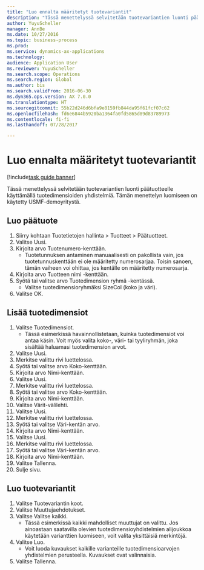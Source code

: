 ```yaml
--- 
title: "Luo ennalta määritetyt tuotevariantit"
description: "Tässä menettelyssä selvitetään tuotevariantien luonti päätuotteelle käyttämällä tuotedimensioiden yhdistelmiä."
author: YuyuScheller
manager: AnnBe
ms.date: 10/27/2016
ms.topic: business-process
ms.prod: 
ms.service: dynamics-ax-applications
ms.technology: 
audience: Application User
ms.reviewer: YuyuScheller
ms.search.scope: Operations
ms.search.region: Global
ms.author: bis
ms.search.validFrom: 2016-06-30
ms.dyn365.ops.version: AX 7.0.0
ms.translationtype: HT
ms.sourcegitcommit: 55b22d246d6bfa9e8159fb844da95f61fcf07c62
ms.openlocfilehash: fd6e6844b5920ba1364fa0fd5865d89d83789973
ms.contentlocale: fi-fi
ms.lasthandoff: 07/28/2017

---
```

# <a name="create-predefined-product-variants"></a>Luo ennalta määritetyt tuotevariantit

[!include[task guide banner](../../includes/task-guide-banner.md)]

Tässä menettelyssä selvitetään tuotevariantien luonti päätuotteelle käyttämällä tuotedimensioiden yhdistelmiä. Tämän menettelyn luomiseen on käytetty USMF-demoyritystä.


## <a name="create-a-product-master"></a>Luo päätuote
1. Siirry kohtaan Tuotetietojen hallinta > Tuotteet > Päätuotteet.
2. Valitse Uusi.
3. Kirjoita arvo Tuotenumero-kenttään.
    * Tuotetunnuksen antaminen manuaalisesti on pakollista vain, jos tuotetunnuskenttään ei ole määritetty numerosarjaa. Toisin sanoen, tämän vaiheen voi ohittaa, jos kentälle on määritetty numerosarja.  
4. Kirjoita arvo Tuotteen nimi -kenttään.
5. Syötä tai valitse arvo Tuotedimension ryhmä -kentässä.
    * Valitse tuotedimensioryhmäksi SizeCol (koko ja väri).  
6. Valitse OK.

## <a name="add-product-dimensions"></a>Lisää tuotedimensiot
1. Valitse Tuotedimensiot.
    * Tässä esimerkissä havainnollistetaan, kuinka tuotedimensiot voi antaa käsin. Voit myös valita koko-, väri- tai tyyliryhmän, joka sisältää haluamasi tuotedimension arvot.  
2. Valitse Uusi.
3. Merkitse valittu rivi luettelossa.
4. Syötä tai valitse arvo Koko-kenttään.
5. Kirjoita arvo Nimi-kenttään.
6. Valitse Uusi.
7. Merkitse valittu rivi luettelossa.
8. Syötä tai valitse arvo Koko-kenttään.
9. Kirjoita arvo Nimi-kenttään.
10. Valitse Värit-välilehti.
11. Valitse Uusi.
12. Merkitse valittu rivi luettelossa.
13. Syötä tai valitse Väri-kentän arvo.
14. Kirjoita arvo Nimi-kenttään.
15. Valitse Uusi.
16. Merkitse valittu rivi luettelossa.
17. Syötä tai valitse Väri-kentän arvo.
18. Kirjoita arvo Nimi-kenttään.
19. Valitse Tallenna.
20. Sulje sivu.

## <a name="generate-product-variants"></a>Luo tuotevariantit
1. Valitse Tuotevariantin koot.
2. Valitse Muuttujaehdotukset.
3. Valitse Valitse kaikki.
    * Tässä esimerkissä kaikki mahdolliset muuttujat on valittu. Jos ainoastaan saatavilla olevien tuotedimensioyhdistelmien alijoukkoa käytetään varianttien luomiseen, voit valita yksittäisiä merkintöjä.  
4. Valitse Luo.
    * Voit luoda kuvaukset kaikille varianteille tuotedimensioarvojen yhdistelmien perusteella. Kuvaukset ovat valinnaisia.  
5. Valitse Tallenna.


